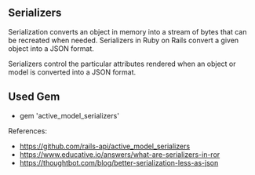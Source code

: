 ## Serializers

Serialization converts an object in memory into a stream of bytes that can be recreated when needed. Serializers in Ruby on Rails convert a given object into a JSON format.

Serializers control the particular attributes rendered when an object or model is converted into a JSON format.

## Used Gem
- gem 'active_model_serializers'

References: 
- https://github.com/rails-api/active_model_serializers
- https://www.educative.io/answers/what-are-serializers-in-ror
- https://thoughtbot.com/blog/better-serialization-less-as-json
